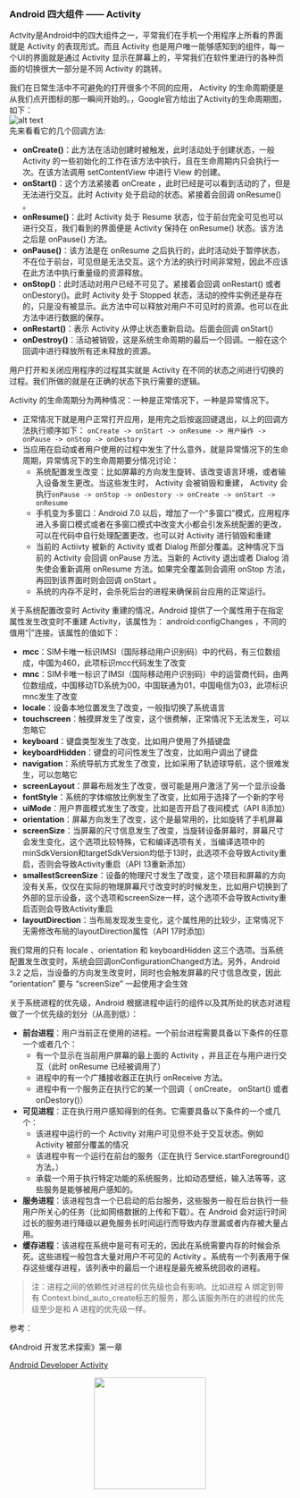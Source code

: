 ### Android 四大组件 —— Activity ###
Actvity是Android中的四大组件之一，平常我们在手机一个用程序上所看的界面就是 Activity 的表现形式。而且 Activity 也是用户唯一能够感知到的组件，每一个UI的界面就是通过 Activity 显示在屏幕上的，平常我们在软件里进行的各种页面的切换很大一部分是不同 Activity 的跳转。

我们在日常生活中不可避免的打开很多个不同的应用， Activity 的生命周期便是从我们点开图标的那一瞬间开始的。，Google官方给出了Activity的生命周期图，如下：<br />
![alt text](https://github.com/zerolans/Blob/blob/master/Android%E5%9F%BA%E7%A1%80/picture/Activity-pic1.png)     <br/>
先来看看它的几个回调方法:
* **onCreate()**：此方法在活动创建时被触发，此时活动处于创建状态，一般 Activity 的一些初始化的工作在该方法中执行，且在生命周期内只会执行一次。在该方法调用 setContentView 中进行 View 的创建。
* **onStart()**：这个方法紧接着 onCreate ，此时已经是可以看到活动的了，但是无法进行交互。此时 Activity 处于启动的状态。紧接着会回调 onResume() 。
* **onResume()**：此时 Activity 处于 Resume 状态，位于前台完全可见也可以进行交互，我们看到的界面便是 Activity 保持在 onResume() 状态。该方法之后是 onPause() 方法。
* **onPause()**：该方法是在 onResume 之后执行的，此时活动处于暂停状态，不在位于前台，可见但是无法交互。这个方法的执行时间非常短，因此不应该在此方法中执行重量级的资源释放。
* **onStop()**：此时活动对用户已经不可见了。紧接着会回调 onRestart() 或者 onDestory()。此时 Activity 处于 Stopped 状态，活动的控件实例还是存在的，只是没有被显示。此方法中可以释放对用户不可见时的资源。也可以在此方法中进行数据的保存。
* **onRestart()**：表示 Activity 从停止状态重新启动。后面会回调 onStart()
* **onDestroy()**：活动被销毁，这是系统生命周期的最后一个回调。一般在这个回调中进行释放所有还未释放的资源。

用户打开和关闭应用程序的过程其实就是 Activity 在不同的状态之间进行切换的过程。我们所做的就是在正确的状态下执行需要的逻辑。

Activity 的生命周期分为两种情况：一种是正常情况下，一种是异常情况下。
* 正常情况下就是用户正常打开应用，是用完之后按返回键退出，以上的回调方法执行顺序如下：
`onCreate -> onStart -> onResume -> 用户操作 -> onPause -> onStop -> onDestory`
* 当应用在启动或者用户使用的过程中发生了什么意外，就是异常情况下的生命周期，异常情况下的生命周期要分情况讨论：
    * 系统配置发生改变：比如屏幕的方向发生旋转、该改变语言环境，或者输入设备发生更改。当这些发生时， Activity 会被销毁和重建， Activity 会执行`onPause -> onStop -> onDestory -> onCreate -> onStart -> onResume`
    * 手机变为多窗口：Android 7.0 以后，增加了一个“多窗口”模式，应用程序进入多窗口模式或者在多窗口模式中改变大小都会引发系统配置的更改，可以在代码中自行处理配置更改，也可以对 Activity 进行销毁和重建
    * 当前的 Actiivty 被新的 Activity 或者 Dialog 所部分覆盖。这种情况下当前的 Activity 会回调 onPause 方法。当新的 Activity 退出或者 Dialog 消失使会重新调用 onResume 方法。如果完全覆盖则会调用 onStop 方法，再回到该界面时则会回调 onStart 。
    * 系统的内存不足时，会杀死后台的进程来确保前台应用的正常运行。

关于系统配置改变时 Activity 重建的情况，Android 提供了一个属性用于在指定属性发生改变时不重建 Activity，该属性为： android:configChanges ，不同的值用“|”连接。该属性的值如下：
* **mcc**：SIM卡唯一标识IMSI（国际移动用户识别码）中的代码，有三位数组成，中国为460，此项标识mcc代码发生了改变
* **mnc**：SIM卡唯一标识了IMSI（国际移动用户识别码）中的运营商代码，由两位数组成，中国移动TD系统为00，中国联通为01，中国电信为03，此项标识mnc发生了改变
* **locale**：设备本地位置发生了改变，一般指切换了系统语言
* **touchscreen**：触摸屏发生了改变，这个很费解，正常情况下无法发生，可以忽略它
* **keyboard**：键盘类型发生了改变，比如用户使用了外插键盘
* **keyboardHidden**：键盘的可问性发生了改变，比如用户调出了键盘
* **navigation**：系统导航方式发生了改变，比如采用了轨迹球导航，这个很难发生，可以忽略它
* **screenLayout**：屏幕布局发生了改变，很可能是用户激活了另一个显示设备
* **fontStyle**：系统的字体缩放比例发生了改变，比如用于选择了一个新的字号
* **uiMode**：用户界面模式发生了改变，比如是否开启了夜间模式（API 8添加）
* **orientation**：屏幕方向发生了改变，这个是最常用的，比如旋转了手机屏幕
* **screenSize**：当屏幕的尺寸信息发生了改变，当旋转设备屏幕时，屏幕尺寸会发生变化，这个选项比较特殊，它和编译选项有关，当编译选项中的minSdkVersion和targetSdkVersion均低于13时，此选项不会导致Activity重启，否则会导致Activity重启（API 13重新添加）
* **smallestScreenSize**：设备的物理尺寸发生了改变，这个项目和屏幕的方向没有关系，仅仅在实际的物理屏幕尺寸改变时的时候发生，比如用户切换到了外部的显示设备，这个选项和screenSize一样，这个选项不会导致Activity重启否则会导致Activity重启
* **layoutDirection**：当布局发现发生变化，这个属性用的比较少，正常情况下无需修改布局的layoutDirection属性（API 17时添加）

我们常用的只有 locale 、orientation 和 keyboardHidden 这三个选项。当系统配置发生改变时，系统会回调onConfigurationChanged方法。另外，Android 3.2 之后，当设备的方向发生改变时，同时也会触发屏幕的尺寸信息改变，因此 “orientation” 要与 “screenSize” 一起使用才会生效

关于系统进程的优先级，Android 根据进程中运行的组件以及其所处的状态对进程做了一个优先级的划分（从高到低）：
* **前台进程**：用户当前正在使用的进程。一个前台进程需要具备以下条件的任意一个或者几个：
    * 有一个显示在当前用户屏幕的最上面的 Activity ，并且正在与用户进行交互（此时 onResume 已经被调用了）
    * 进程中的有一个广播接收器正在执行 onReceive 方法。
    * 进程中有一个服务正在执行它的某一个回调（ onCreate，  onStart() 或者 onDestory()）
* **可见进程**：正在执行用户感知得到的任务。它需要具备以下条件的一个或几个：
    * 该进程中运行的一个 Activity 对用户可见但不处于交互状态。例如 Activity 被部分覆盖的情况
    * 该进程中有一个运行在前台的服务（正在执行 Service.startForeground() 方法。）
    * 承载一个用于执行特定功能的系统服务，比如动态壁纸，输入法等等，这些服务是能够被用户感知的。
* **服务进程**：该进程包含一个已启动的后台服务，这些服务一般在后台执行一些用户所关心的任务（比如网络数据的上传和下载）。在 Android 会对运行时间过长的服务进行降级以避免服务长时间运行而导致内存泄漏或者内存被大量占用。
* **缓存进程**：该进程在系统中是可有可无的，因此在系统需要内存的时候会杀死。这些进程一般包含大量对用户不可见的 Activity 。系统有一个列表用于保存这些缓存进程，该列表中的最后一个进程是最先被系统回收的进程。

> 注：进程之间的依赖性对进程的优先级也会有影响。比如进程 A 绑定到带有 Context.bind_auto_create标志的服务，那么该服务所在的进程的优先级至少是和 A 进程的优先级一样。

参考：

《Android 开发艺术探索》第一章

[Android Developer Activity](https://developer.android.com/guide/components/activities)



<div align=center><img width="200" height="200" src="https://note.youdao.com/yws/public/resource/123c1bcad5b727fdc43fc19abcdb46f6/xmlnote/BDC8C5FEC02F4B2B865F496EEBD8DFE0/1281"/></div>
